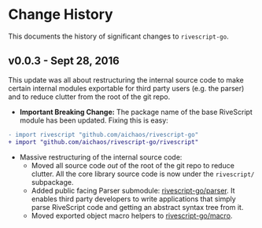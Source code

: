 # Change History

This documents the history of significant changes to `rivescript-go`.

## v0.0.3 - Sept 28, 2016

This update was all about restructuring the internal source code to make certain
internal modules exportable for third party users (e.g. the parser) and to
reduce clutter from the root of the git repo.

* **Important Breaking Change:** The package name of the base RiveScript
  module has been updated. Fixing this is easy:

```diff
- import rivescript "github.com/aichaos/rivescript-go"
+ import "github.com/aichaos/rivescript-go/rivescript"
```

* Massive restructuring of the internal source code:
  * Moved all source code *out* of the root of the git repo to reduce clutter.
    All the core library source code is now under the `rivescript/` subpackage.
  * Added public facing Parser submodule:
    [rivescript-go/parser](https://github.com/aichaos/rivescript-go/tree/master/parser).
    It enables third party developers to write applications that simply parse
    RiveScript code and getting an abstract syntax tree from it.
  * Moved exported object macro helpers to
    [rivescript-go/macro](https://github.com/aichaos/rivescript-go/tree/master/macro).
